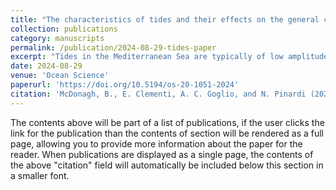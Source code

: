 ```yaml
---
title: "The characteristics of tides and their effects on the general circulation of the Mediterranean Sea"
collection: publications
category: manuscripts
permalink: /publication/2024-08-29-tides-paper
excerpt: "Tides in the Mediterranean Sea are typically of low amplitude, but twin experiments with and without tides demonstrate that tides affect the circulation directly at scales away from those of the tides. Analysis of the energy changes due to tides shows that they enhance existing oscillations, and internal tides interact with other internal waves. Tides also increase the mixed layer depth and enhance deep water formation in key regions. Internal tides are widespread in the Mediterranean Sea."
date: 2024-08-29
venue: 'Ocean Science'
paperurl: 'https://doi.org/10.5194/os-20-1051-2024'
citation: 'McDonagh, B., E. Clementi, A. C. Goglio, and N. Pinardi (2024). &quot;The characteristics of tides and their effects on the general circulation of the Mediterranean Sea.&quot; <i>Ocean Science</i>. 20 (4).'
---
```


The contents above will be part of a list of publications, if the user clicks the link for the publication than the contents of section will be rendered as a full page, allowing you to provide more information about the paper for the reader. When publications are displayed as a single page, the contents of the above "citation" field will automatically be included below this section in a smaller font.